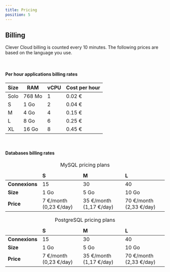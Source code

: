 ```yaml
---
title: Pricing
position: 5
---
```

## Billing
Clever Cloud billing is counted every 10 minutes. The following prices are based on the language you use.

<br/>

#### Per hour applications billing rates
<table class="table table-bordered table-striped dataTable" id="example">
  <thead>
    <tr >
      <th>Size</th>
      <th>RAM</th>
      <th>vCPU</th>
      <th>Cost per hour</th>
    </tr>
  </thead>
  <tbody class="billing-table">
  <tr>
    <td class="cc-col__price "><span class="label cc-label__price label-info">Solo</span></td>
    <td class=" ">768 Mo</td>
    <td class=" ">1</td>
    <td class=" ">0.02&nbsp;€</td>
  </tr>
  <tr class="even">
    <td class="cc-col__price "><span class="label cc-label__price label-info">S</span></td>
    <td class=" ">1 Go</td><td class=" ">2</td>
    <td class=" ">0.04&nbsp;€</td></tr><tr class="odd">
    <td class="cc-col__price "><span class="label cc-label__price label-info">M</span></td>
    <td class=" ">4 Go</td>
    <td class=" ">4</td><td class=" ">0.15&nbsp;€</td></tr><tr class="even">
    <td class="cc-col__price "><span class="label cc-label__price label-info">L</span></td>
    <td class=" ">8 Go</td>
    <td class=" ">6</td><td class=" ">0.25&nbsp;€</td>
  </tr>
  <tr class="odd">
    <td class="cc-col__price "><span class="label cc-label__price label-info">XL</span></td>
    <td class=" ">16 Go</td><td class=" ">8</td>
    <td class=" ">0.45&nbsp;€</td>
  </tr>
  </tbody>
</table>

<br/>

#### Databases billing rates

<table class="table-pricing-services table table-bordered table-striped">
    <caption>MySQL pricing plans</caption>
    <thead>
      <tr>
        <td></td>
        <td><strong>S</strong></td>
        <td><strong>M</strong></td>
        <td><strong>L</strong></td>
      </tr>
    </thead>
    <tbody>
      <tr>
        <td><strong>Connexions</strong></td>
        <td>15</td>
        <td>30</td>
        <td>40</td>
      </tr>
      <tr>
        <td><strong>Size</strong></td>
        <td>1 Go</td>
        <td>5 Go</td>
        <td>10 Go</td>
      </tr>
      <tr>
        <td><strong>Price</strong></td>
        <td>7 €/month (0,23 €/day)</td>
        <td>35 €/month (1,17 €/day)</td>
        <td>70 €/month (2,33 €/day)</td>
      </tr>
    </tbody>
</table>

<table class="table-pricing-services table table-bordered table-striped">
    <caption>PostgreSQL pricing plans</caption>
    <thead>
      <tr>
        <td></td>
        <td><strong>S</strong></td>
        <td><strong>M</strong></td>
        <td><strong>L</strong></td>
      </tr>
    </thead>
    <tbody>
      <tr>
        <td><strong>Connexions</strong></td>
        <td>15</td>
        <td>30</td>
        <td>40</td>
      </tr>
      <tr>
        <td><strong>Size</strong></td>
        <td>1 Go</td>
        <td>5 Go</td>
        <td>10 Go</td>
      </tr>
      <tr>
        <td><strong>Price</strong></td>
        <td>7 €/month (0,23 €/day)</td>
        <td>35 €/month (1,17 €/day)</td>
        <td>70 €/month (2,33 €/day)</td>
      </tr>
    </tbody>
</table>

